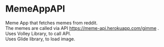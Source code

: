 # MemeAppAPI
Meme App that fetches memes from reddit.</br>
The memes are called via API https://meme-api.herokuapp.com/gimme .</br>
Uses Volley Library, to call API.<br/>
Uses Glide library, to load image.<br/>
